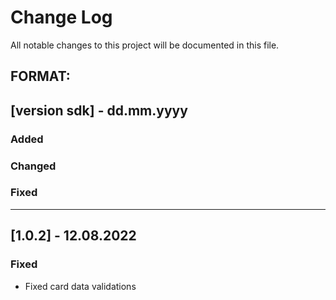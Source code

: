 # Change Log
All notable changes to this project will be documented in this file.

## FORMAT:
## [version sdk] - dd.mm.yyyy

### Added

### Changed

### Fixed

---

## [1.0.2] - 12.08.2022

### Fixed

- Fixed card data validations 
